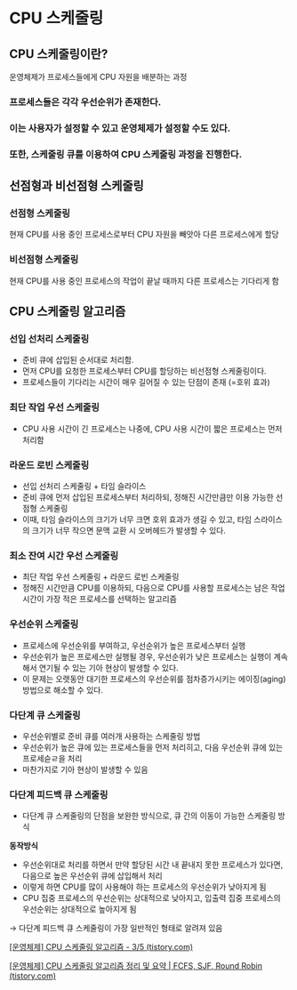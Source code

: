 # CPU 스케줄링

## CPU 스케줄링이란?

운영체제가 프로세스들에게 CPU 자원을 배분하는 과정

### 프로세스들은 각각 우선순위가 존재한다.

### 이는 사용자가 설정할 수 있고 운영체제가 설정할 수도 있다.

### 또한, 스케줄링 큐를 이용하여 CPU 스케줄링 과정을 진행한다.

## 선점형과 비선점형 스케줄링

### 선점형 스케줄링

현재 CPU를 사용 중인 프로세스로부터 CPU 자원을 빼앗아 다른 프로세스에게 할당

### 비선점형 스케줄링

현재 CPU를 사용 중인 프로세스의 작업이 끝날 때까지 다른 프로세스는 기다리게 함

## CPU 스케줄링 알고리즘

### 선입 선처리 스케줄링

- 준비 큐에 삽입된 순서대로 처리함.
- 먼저 CPU를 요청한 프로세스부터 CPU를 할당하는 비선점형 스케줄링이다.
- 프로세스들이 기다리는 시간이 매우 길어질 수 있는 단점이 존재 (=호위 효과)

### 최단 작업 우선 스케줄링

- CPU 사용 시간이 긴 프로세스는 나중에, CPU 사용 시간이 짧은 프로세스는 먼저 처리함

### 라운드 로빈 스케줄링

- 선입 선처리 스케줄링 + 타임 슬라이스
- 준비 큐에 먼저 삽입된 프로세스부터 처리하되, 정해진 시간만큼만 이용 가능한 선점형 스케줄링
- 이때, 타임 슬라이스의 크기가 너무 크면 호위 효과가 생길 수 있고, 타임 스라이스의 크기가 너무 작으면 문맥 교환 시 오버헤드가 발생할 수 있다.

### 최소 잔여 시간 우선 스케줄링

- 최단 작업 우선 스케줄링 + 라운드 로빈 스케줄링
- 정해진 시간만큼 CPU를 이용하되, 다음으로 CPU를 사용할 프로세스는 남은 작업 시간이 가장 적은 프로세스를 선택하는 알고리즘

### 우선순위 스케줄링

- 프로세스에 우선순위를 부여하고, 우선순위가 높은 프로세스부터 실행
- 우선순위가 높은 프로세스만 실행될 경우, 우선순위가 낮은 프로세스는 실행이 계속해서 연기될 수 있는 기아 현상이 발생할 수 있다.
- 이 문제는 오랫동안 대기한 프로세스의 우선순위를 점차증가시키는 에이징(aging)방법으로 해소할 수 있다.

### 다단계 큐 스케줄링

- 우선순위별로 준비 큐를 여러개 사용하는 스케줄링 방법
- 우선순위가 높은 큐에 있는 프로세스들을 먼저 처리히고, 다음 우선순위 큐에 있는 프로세슫ㄹ을 처리
- 마찬가지로 기아 현상이 발생할 수 있음

### 다단계 피드백 큐 스케줄링

- 다단계 큐 스케줄링의 단점을 보완한 방식으로, 큐 간의 이동이 가능한 스케줄링 방식

**동작방식**

- 우선순위대로 처리를 하면서 만약 할당된 시간 내 끝내지 못한 프로세스가 있다면, 다음으로 높은 우선순위 큐에 삽입해서 처리
- 이렇게 하면 CPU를 많이 사용해야 하는 프로세스의 우선순위가 낮아지게 됨
- CPU 집중 프로세스의 우선순위는 상대적으로 낮아지고, 입출력 집중 프로세스의 우선순위는 상대적으로 높아지게 됨

→ 다단계 피드백 큐 스케줄링이 가장 일반적인 형태로 알려져 있음

[[운영체제] CPU 스케줄링 알고리즘 - 3/5 (tistory.com)](https://lealea.tistory.com/242#:~:text=CPU%20%EC%8A%A4%EC%BC%80%EC%A4%84%EB%A7%81%EC%9D%B4%EB%9E%80%3F%201%20%ED%94%84%EB%A1%9C%EC%84%B8%EC%8A%A4%20%EC%9A%B0%EC%84%A0%EC%88%9C%EC%9C%84%20%ED%94%84%EB%A1%9C%EC%84%B8%EC%8A%A4%20%EC%9A%B0%EC%84%A0%EC%88%9C%EC%9C%84%EB%8A%94%20%ED%94%84%EB%A1%9C%EC%84%B8%EC%8A%A4%EC%9D%98,%EC%8A%A4%EC%BC%80%EC%A4%84%EB%A7%81%20%EC%95%8C%EA%B3%A0%EB%A6%AC%EC%A6%98%20%EC%A4%91%20%EB%8C%80%ED%91%9C%EC%A0%81%EC%9D%B8%207%EA%B0%80%EC%A7%80%EB%A5%BC%20%EB%B0%B0%EC%9A%B8%20%EA%B2%83%EC%9E%85%EB%8B%88%EB%8B%A4.%20)

[[운영체제] CPU 스케줄링 알고리즘 정리 및 요약 | FCFS, SJF, Round Robin (tistory.com)](https://code-lab1.tistory.com/45)